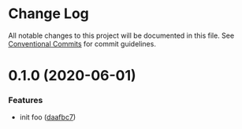 # Change Log

All notable changes to this project will be documented in this file.
See [Conventional Commits](https://conventionalcommits.org) for commit guidelines.

# 0.1.0 (2020-06-01)


### Features

* init foo ([daafbc7](https://github.com/aleserche-test-org/test-site/commit/daafbc7765f2c4c0fe033e7581fae74a899c8ede))
